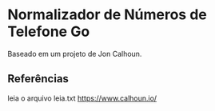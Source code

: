 # Normalizador de Números de Telefone Go

Baseado em um projeto de Jon Calhoun.




## Referências 

leia o arquivo leia.txt 
https://www.calhoun.io/


